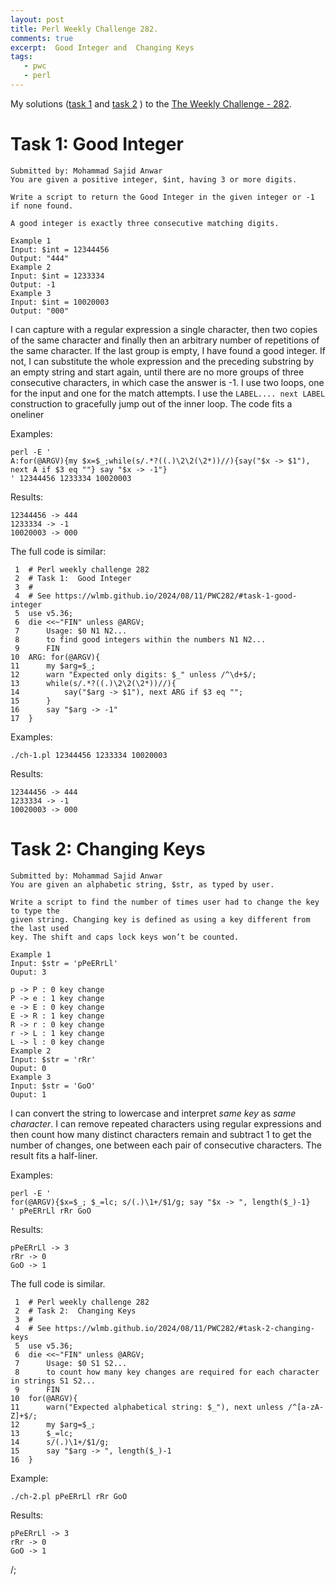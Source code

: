 ```yaml
---
layout: post
title: Perl Weekly Challenge 282.
comments: true
excerpt:  Good Integer and  Changing Keys
tags:
   - pwc
   - perl
---
```


My solutions
([task 1](https://github.com/wlmb/perlweeklychallenge-club/blob/master/challenge-282/wlmb/perl/ch-1.pl)
and
[task 2](https://github.com/wlmb/perlweeklychallenge-club/blob/master/challenge-282/wlmb/perl/ch-2.pl)
)
to the  [The Weekly Challenge - 282](https://theweeklychallenge.org/blog/perl-weekly-challenge-282).


# Task 1: Good Integer

    Submitted by: Mohammad Sajid Anwar
    You are given a positive integer, $int, having 3 or more digits.
    
    Write a script to return the Good Integer in the given integer or -1 if none found.
    
    A good integer is exactly three consecutive matching digits.
    
    Example 1
    Input: $int = 12344456
    Output: "444"
    Example 2
    Input: $int = 1233334
    Output: -1
    Example 3
    Input: $int = 10020003
    Output: "000"

I can capture with a regular expression a single character, then two
copies of the same character and finally then an arbitrary number of
repetitions of the same character. If the last group is empty, I have
found a good integer. If not, I can substitute the whole expression
and the preceding substring by
an empty string and start again, until there are no more groups of
three consecutive characters, in which case the answer is -1. I use
two loops, one for the input and one for the match attempts. I use the
`LABEL.... next LABEL` construction to gracefully jump out of the
inner loop. The code fits a oneliner

Examples:

    perl -E '
    A:for(@ARGV){my $x=$_;while(s/.*?((.)\2\2(\2*))//){say("$x -> $1"), next A if $3 eq ""} say "$x -> -1"}
    ' 12344456 1233334 10020003

Results:

    12344456 -> 444
    1233334 -> -1
    10020003 -> 000

The full code is similar:

     1  # Perl weekly challenge 282
     2  # Task 1:  Good Integer
     3  #
     4  # See https://wlmb.github.io/2024/08/11/PWC282/#task-1-good-integer
     5  use v5.36;
     6  die <<~"FIN" unless @ARGV;
     7      Usage: $0 N1 N2...
     8      to find good integers within the numbers N1 N2...
     9      FIN
    10  ARG: for(@ARGV){
    11      my $arg=$_;
    12      warn "Expected only digits: $_" unless /^\d+$/;
    13      while(s/.*?((.)\2\2(\2*))//){
    14          say("$arg -> $1"), next ARG if $3 eq "";
    15      }
    16      say "$arg -> -1"
    17  }

Examples:

    ./ch-1.pl 12344456 1233334 10020003

Results:

    12344456 -> 444
    1233334 -> -1
    10020003 -> 000


# Task 2: Changing Keys

    Submitted by: Mohammad Sajid Anwar
    You are given an alphabetic string, $str, as typed by user.
    
    Write a script to find the number of times user had to change the key to type the
    given string. Changing key is defined as using a key different from the last used
    key. The shift and caps lock keys won’t be counted.
    
    Example 1
    Input: $str = 'pPeERrLl'
    Ouput: 3
    
    p -> P : 0 key change
    P -> e : 1 key change
    e -> E : 0 key change
    E -> R : 1 key change
    R -> r : 0 key change
    r -> L : 1 key change
    L -> l : 0 key change
    Example 2
    Input: $str = 'rRr'
    Ouput: 0
    Example 3
    Input: $str = 'GoO'
    Ouput: 1

I can convert the string to
lowercase and interpret *same key* as *same character*. I can remove
repeated characters using regular expressions and then count how many
distinct characters remain and subtract 1 to get the number of
changes, one between each pair of consecutive characters. The result
fits a half-liner.

Examples:

    perl -E '
    for(@ARGV){$x=$_; $_=lc; s/(.)\1+/$1/g; say "$x -> ", length($_)-1}
    ' pPeERrLl rRr GoO

Results:

    pPeERrLl -> 3
    rRr -> 0
    GoO -> 1

The full code is similar.

     1  # Perl weekly challenge 282
     2  # Task 2:  Changing Keys
     3  #
     4  # See https://wlmb.github.io/2024/08/11/PWC282/#task-2-changing-keys
     5  use v5.36;
     6  die <<~"FIN" unless @ARGV;
     7      Usage: $0 S1 S2...
     8      to count how many key changes are required for each character in strings S1 S2...
     9      FIN
    10  for(@ARGV){
    11      warn("Expected alphabetical string: $_"), next unless /^[a-zA-Z]+$/;
    12      my $arg=$_;
    13      $_=lc;
    14      s/(.)\1+/$1/g;
    15      say "$arg -> ", length($_)-1
    16  }

Example:

    ./ch-2.pl pPeERrLl rRr GoO

Results:

    pPeERrLl -> 3
    rRr -> 0
    GoO -> 1

/;

